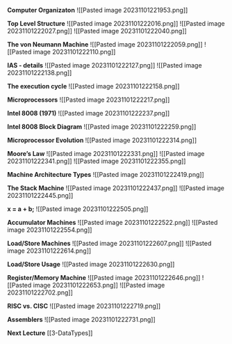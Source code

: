**Computer Organizaton**
![[Pasted image 20231101221953.png]]

**Top Level Structure**
![[Pasted image 20231101222016.png]]
![[Pasted image 20231101222027.png]]
![[Pasted image 20231101222040.png]]

**The von Neumann Machine**
![[Pasted image 20231101222059.png]]
![[Pasted image 20231101222110.png]]

**IAS - details**
![[Pasted image 20231101222127.png]]
![[Pasted image 20231101222138.png]]

**The execution cycle**
![[Pasted image 20231101222158.png]]

**Microprocessors**
![[Pasted image 20231101222217.png]]

**Intel 8008 (1971)**
![[Pasted image 20231101222237.png]]

**Intel 8008 Block Diagram**
![[Pasted image 20231101222259.png]]

**Microprocessor Evolution**
![[Pasted image 20231101222314.png]]

**Moore’s Law**
![[Pasted image 20231101222331.png]]
![[Pasted image 20231101222341.png]]
![[Pasted image 20231101222355.png]]

**Machine Architecture Types**
![[Pasted image 20231101222419.png]]

**The Stack Machine**
![[Pasted image 20231101222437.png]]
![[Pasted image 20231101222445.png]]

**x = a + b;**
![[Pasted image 20231101222505.png]]

**Accumulator Machines**
![[Pasted image 20231101222522.png]]
![[Pasted image 20231101222554.png]]

**Load/Store Machines**
![[Pasted image 20231101222607.png]]
![[Pasted image 20231101222614.png]]

**Load/Store Usage**
![[Pasted image 20231101222630.png]]

**Register/Memory Machine**
![[Pasted image 20231101222646.png]]
![[Pasted image 20231101222653.png]]
![[Pasted image 20231101222702.png]]

**RISC vs. CISC**
![[Pasted image 20231101222719.png]]

**Assemblers**
![[Pasted image 20231101222731.png]]

**Next Lecture**
[[3-DataTypes]]
